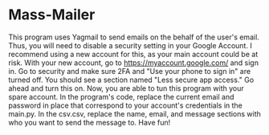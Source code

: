 # Mass-Mailer
This program uses Yagmail to send emails on the behalf of the user's email. Thus, you will need to disable a security setting in your Google Account. I recommend using a new account for this, as your main account could be at risk. With your new account, go to https://myaccount.google.com/ and sign in. Go to security and make sure 2FA and "Use your phone to sign in" are turned off. You should see a section named "Less secure app access." Go ahead and turn this on. Now, you are able to tun this program with your spare account. In the program's code, replace the current email and password in place that correspond to your account's credentials in the main.py. In the csv.csv, replace the name, email, and message sections with who you want to send the message to. Have fun!
